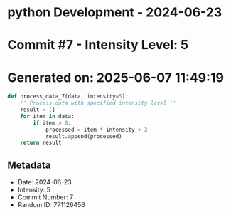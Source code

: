 ﻿# python Development - 2024-06-23
# Commit #7 - Intensity Level: 5
# Generated on: 2025-06-07 11:49:19
```python
def process_data_7(data, intensity=5):
    '''Process data with specified intensity level'''
    result = []
    for item in data:
        if item > 0:
            processed = item * intensity + 2
            result.append(processed)
    return result
```
## Metadata
- Date: 2024-06-23
- Intensity: 5
- Commit Number: 7
- Random ID: 771126456
